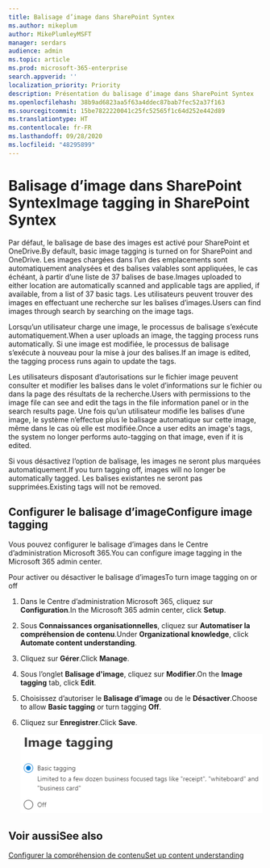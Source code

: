 ```yaml
---
title: Balisage d’image dans SharePoint Syntex
ms.author: mikeplum
author: MikePlumleyMSFT
manager: serdars
audience: admin
ms.topic: article
ms.prod: microsoft-365-enterprise
search.appverid: ''
localization_priority: Priority
description: Présentation du balisage d’image dans SharePoint Syntex
ms.openlocfilehash: 38b9ad6823aa5f63a4ddec87bab7fec52a37f163
ms.sourcegitcommit: 15be7822220041c25fc52565f1c64d252e442d89
ms.translationtype: HT
ms.contentlocale: fr-FR
ms.lasthandoff: 09/28/2020
ms.locfileid: "48295899"
---
```

# <a name="image-tagging-in-sharepoint-syntex"></a><span data-ttu-id="cf1dd-103">Balisage d’image dans SharePoint Syntex</span><span class="sxs-lookup"><span data-stu-id="cf1dd-103">Image tagging in SharePoint Syntex</span></span>

<span data-ttu-id="cf1dd-104">Par défaut, le balisage de base des images est activé pour SharePoint et OneDrive.</span><span class="sxs-lookup"><span data-stu-id="cf1dd-104">By default, basic image tagging is turned on for SharePoint and OneDrive.</span></span> <span data-ttu-id="cf1dd-105">Les images chargées dans l’un des emplacements sont automatiquement analysées et des balises valables sont appliquées, le cas échéant, à partir d’une liste de 37 balises de base.</span><span class="sxs-lookup"><span data-stu-id="cf1dd-105">Images uploaded to either location are automatically scanned and applicable tags are applied, if available, from a list of 37 basic tags.</span></span> <span data-ttu-id="cf1dd-106">Les utilisateurs peuvent trouver des images en effectuant une recherche sur les balises d’images.</span><span class="sxs-lookup"><span data-stu-id="cf1dd-106">Users can find images through search by searching on the image tags.</span></span>

<span data-ttu-id="cf1dd-107">Lorsqu’un utilisateur charge une image, le processus de balisage s’exécute automatiquement.</span><span class="sxs-lookup"><span data-stu-id="cf1dd-107">When a user uploads an image, the  tagging process runs automatically.</span></span> <span data-ttu-id="cf1dd-108">Si une image est modifiée, le processus de balisage s’exécute à nouveau pour la mise à jour des balises.</span><span class="sxs-lookup"><span data-stu-id="cf1dd-108">If an image is edited, the tagging process runs again to update the tags.</span></span>

<span data-ttu-id="cf1dd-109">Les utilisateurs disposant d’autorisations sur le fichier image peuvent consulter et modifier les balises dans le volet d’informations sur le fichier ou dans la page des résultats de la recherche.</span><span class="sxs-lookup"><span data-stu-id="cf1dd-109">Users with permissions to the image file can see and edit the tags in the file information panel or in the search results page.</span></span> <span data-ttu-id="cf1dd-110">Une fois qu’un utilisateur modifie les balises d’une image, le système n’effectue plus le balisage automatique sur cette image, même dans le cas où elle est modifiée.</span><span class="sxs-lookup"><span data-stu-id="cf1dd-110">Once a user edits an image's tags, the system no longer performs auto-tagging on that image, even if it is edited.</span></span>

<span data-ttu-id="cf1dd-111">Si vous désactivez l’option de balisage, les images ne seront plus marquées automatiquement.</span><span class="sxs-lookup"><span data-stu-id="cf1dd-111">If you turn tagging off, images will no longer be automatically tagged.</span></span> <span data-ttu-id="cf1dd-112">Les balises existantes ne seront pas supprimées.</span><span class="sxs-lookup"><span data-stu-id="cf1dd-112">Existing tags will not be removed.</span></span>

## <a name="configure-image-tagging"></a><span data-ttu-id="cf1dd-113">Configurer le balisage d’image</span><span class="sxs-lookup"><span data-stu-id="cf1dd-113">Configure image tagging</span></span>

<span data-ttu-id="cf1dd-114">Vous pouvez configurer le balisage d’images dans le Centre d’administration Microsoft 365.</span><span class="sxs-lookup"><span data-stu-id="cf1dd-114">You can configure image tagging in the Microsoft 365 admin center.</span></span>  

<span data-ttu-id="cf1dd-115">Pour activer ou désactiver le balisage d’images</span><span class="sxs-lookup"><span data-stu-id="cf1dd-115">To turn image tagging on or off</span></span>

1. <span data-ttu-id="cf1dd-116">Dans le Centre d’administration Microsoft 365, cliquez sur **Configuration**.</span><span class="sxs-lookup"><span data-stu-id="cf1dd-116">In the Microsoft 365 admin center, click **Setup**.</span></span>

2. <span data-ttu-id="cf1dd-117">Sous **Connaissances organisationnelles**, cliquez sur **Automatiser la compréhension de contenu**.</span><span class="sxs-lookup"><span data-stu-id="cf1dd-117">Under **Organizational knowledge**, click **Automate content understanding**.</span></span>

3. <span data-ttu-id="cf1dd-118">Cliquez sur **Gérer**.</span><span class="sxs-lookup"><span data-stu-id="cf1dd-118">Click **Manage**.</span></span>

4. <span data-ttu-id="cf1dd-119">Sous l’onglet **Balisage d'image**, cliquez sur **Modifier**.</span><span class="sxs-lookup"><span data-stu-id="cf1dd-119">On the **Image tagging** tab, click **Edit**.</span></span>

5. <span data-ttu-id="cf1dd-120">Choisissez d’autoriser le **Balisage d’image** ou de le **Désactiver**.</span><span class="sxs-lookup"><span data-stu-id="cf1dd-120">Choose to allow **Basic tagging** or turn tagging **Off**.</span></span>

6. <span data-ttu-id="cf1dd-121">Cliquez sur **Enregistrer**.</span><span class="sxs-lookup"><span data-stu-id="cf1dd-121">Click **Save**.</span></span>

    ![Capture d’écran du contrôle de balisage d’image](../media/content-understanding/sharepoint-syntex-image-tagging-control.png)

## <a name="see-also"></a><span data-ttu-id="cf1dd-123">Voir aussi</span><span class="sxs-lookup"><span data-stu-id="cf1dd-123">See also</span></span>

[<span data-ttu-id="cf1dd-124">Configurer la compréhension de contenu</span><span class="sxs-lookup"><span data-stu-id="cf1dd-124">Set up content understanding</span></span>](set-up-content-understanding.md)